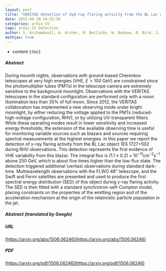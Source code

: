 ```yaml
---
layout: post
title: "VERITAS detection of $γ$-ray flaring activity from the BL Lac object 1ES 1727+502 during bright moonlight observations"
date: 2015-06-20 14:32:50
categories: arXiv_CV
tags: arXiv_CV Detection
author: S. Archambault, A. Archer, M. Beilicke, W. Benbow, R. Bird, J. Biteau, A. Bouvier, V. Bugaev, J. V Cardenzana, M. Cerruti, X. Chen, L. Ciupik, M. P. Connolly, W. Cui, H. J. Dickinson, J. Dumm, J. D. Eisch, M. Errando, A. Falcone, Q. Feng, J. P. Finley, H. Fleischhack, P. Fortin, L. Fortson, A. Furniss, G. H. Gillanders, S. Griffin, S. T. Griffiths, J. Grube, G. Gyuk, N. Håkansson, D. Hanna, J. Holder, T. B. Humensky, C. A. Johnson, P. Kaaret, P. Kar, M. Kertzman, Y. Khassen, D. Kieda, M. Krause, F. Krennrich, S. Kumar, M. J. Lang, G. Maier, S. McArthur, A. McCann, K. Meagher, J. Millis, P. Moriarty, R. Mukherjee, D. Nieto, A. O'Faoláin de Bhróithe, R. A. Ong, A. N. Otte, N. Park, M. Pohl, A. Popkow, H. Prokoph, E. Pueschel, J. Quinn, K. Ragan, L. C. Reyes, P. T. Reynolds,  et al. (19 additional authors not shown)
mathjax: true
---
```


* content
{:toc}

##### Abstract
During moonlit nights, observations with ground-based Cherenkov telescopes at very high energies (VHE, $E>100$ GeV) are constrained since the photomultiplier tubes (PMTs) in the telescope camera are extremely sensitive to the background moonlight. Observations with the VERITAS telescopes in the standard configuration are performed only with a moon illumination less than 35$\%$ of full moon. Since 2012, the VERITAS collaboration has implemented a new observing mode under bright moonlight, by either reducing the voltage applied to the PMTs (reduced-high-voltage configuration, RHV), or by utilizing UV-transparent filters. While these operating modes result in lower sensitivity and increased energy thresholds, the extension of the available observing time is useful for monitoring variable sources such as blazars and sources requiring spectral measurements at the highest energies. In this paper we report the detection of $\gamma$-ray flaring activity from the BL Lac object 1ES 1727+502 during RHV observations. This detection represents the first evidence of VHE variability from this blazar. The integral flux is $(1.1\pm0.2)\times10^{-11}\mathrm{cm^{-2}s^{-1}}$ above 250 GeV, which is about five times higher than the low-flux state. The detection triggered additional \veritas\ observations during standard dark-time. Multiwavelength observations with the FLWO 48" telescope, and the Swift and Fermi satellites are presented and used to produce the first spectral energy distribution (SED) of this object during $\gamma$-ray flaring activity. The SED is then fitted with a standard synchrotron-self-Compton model, placing constraints on the properties of the emitting region and of the acceleration mechanism at the origin of the relativistic particle population in the jet.

##### Abstract (translated by Google)


##### URL
[https://arxiv.org/abs/1506.06246](https://arxiv.org/abs/1506.06246)

##### PDF
[https://arxiv.org/pdf/1506.06246](https://arxiv.org/pdf/1506.06246)

